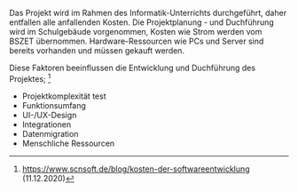 Das Projekt wird im Rahmen des Informatik-Unterrichts durchgeführt, daher entfallen alle anfallenden Kosten. Die Projektplanung - und Duchführung wird im Schulgebäude vorgenommen, 
Kosten wie Strom werden vom BSZET übernommen. Hardware-Ressourcen wie PCs und Server sind bereits vorhanden und müssen gekauft werden.

Diese Faktoren beeinflussen die Entwicklung und Duchführung des Projektes; [^1]
- Projektkomplexität test
- Funktionsumfang
- UI-/UX-Design
- Integrationen
- Datenmigration
- Menschliche Ressourcen

[^1]: https://www.scnsoft.de/blog/kosten-der-softwareentwicklung (11.12.2020)
